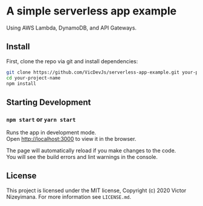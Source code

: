 # A simple serverless app example

Using AWS Lambda, DynamoDB, and API Gateways.

## Install
First, clone the repo via git and install dependencies:

```bash
git clone https://github.com/VicDevJs/serverless-app-example.git your-project-name
cd your-project-name
npm install
```

## Starting Development

### `npm start` or `yarn start`

Runs the app in development mode.<br>
Open [http://localhost:3000](http://localhost:3000) to view it in the browser.

The page will automatically reload if you make changes to the code.<br>
You will see the build errors and lint warnings in the console.

## License

This project is licensed under the MIT license, Copyright (c) 2020 Victor Nizeyimana. 
For more information see `LICENSE.md`.